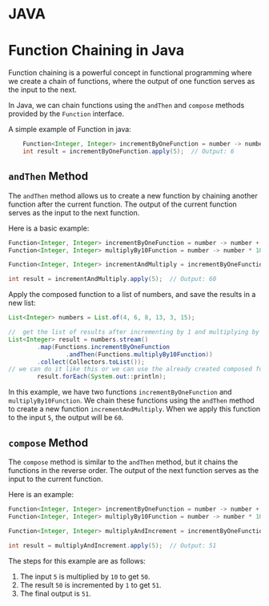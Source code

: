 # JAVA
# Function Chaining in Java

Function chaining is a powerful concept in functional programming where we create a chain of functions, where the output of one function serves as the input to the next.

In Java, we can chain functions using the `andThen` and `compose` methods provided by the `Function` interface.

A simple example of Function in java:
    
```java
    Function<Integer, Integer> incrementByOneFunction = number -> number + 1;
    int result = incrementByOneFunction.apply(5);  // Output: 6
```


## `andThen` Method

The `andThen` method allows us to create a new function by chaining another function after the current function. The output of the current function serves as the input to the next function.

Here is a basic example:

```java
Function<Integer, Integer> incrementByOneFunction = number -> number + 1;
Function<Integer, Integer> multiplyBy10Function = number -> number * 10;

Function<Integer, Integer> incrementAndMultiply = incrementByOneFunction.andThen(multiplyBy10Function);

int result = incrementAndMultiply.apply(5);  // Output: 60

```

Apply the composed function to a list of numbers, and save the results in a new list:

```java
List<Integer> numbers = List.of(4, 6, 8, 13, 3, 15);

//  get the list of results after incrementing by 1 and multiplying by 10
List<Integer> result = numbers.stream()
        .map(Functions.incrementByOneFunction
                .andThen(Functions.multiplyBy10Function))
        .collect(Collectors.toList());
// we can do it like this or we can use the already created composed funtion
        result.forEach(System.out::println);
```


In this example, we have two functions `incrementByOneFunction` and `multiplyBy10Function`. We chain these functions using the `andThen` method to create a new function `incrementAndMultiply`. When we apply this function to the input `5`, the output will be `60`.

## `compose` Method

The `compose` method is similar to the `andThen` method, but it chains the functions in the reverse order. The output of the next function serves as the input to the current function.

Here is an example:

```java
Function<Integer, Integer> incrementByOneFunction = number -> number + 1;
Function<Integer, Integer> multiplyBy10Function = number -> number * 10;

Function<Integer, Integer> multiplyAndIncrement = incrementByOneFunction.compose(multiplyBy10Function);

int result = multiplyAndIncrement.apply(5);  // Output: 51

```
The steps for this example are as follows:
1. The input `5` is multiplied by `10` to get `50`.
2. The result `50` is incremented by `1` to get `51`.
3. The final output is `51`.
